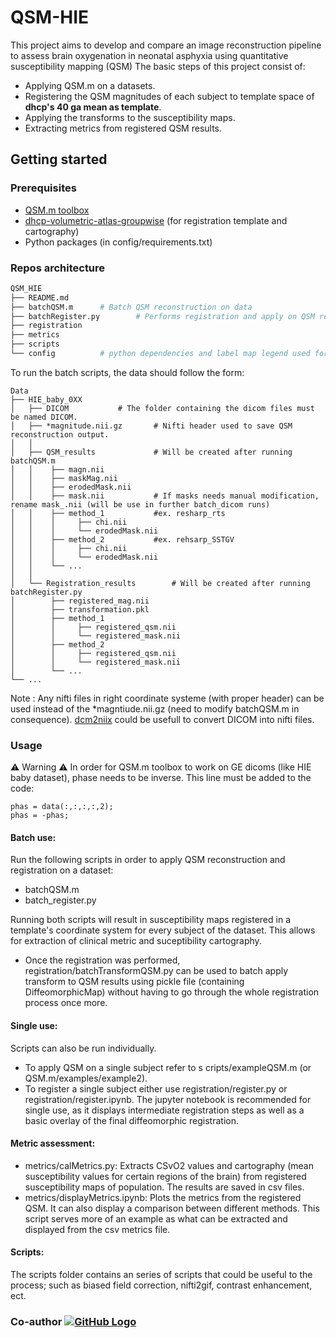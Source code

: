 # QSM-HIE
This project aims to develop and compare an image reconstruction pipeline to assess brain oxygenation in neonatal asphyxia using quantitative susceptibility mapping (QSM)
The basic steps of this project consist of: 
- Applying QSM.m on a datasets. 
- Registering the QSM magnitudes of each subject to template space of **dhcp's 40 ga mean as template**.
- Applying the transforms to the susceptibility maps.
- Extracting metrics from registered QSM results.

## Getting started

### Prerequisites

* [QSM.m toolbox](https://github.com/kamesy/QSM.m.git)
* [dhcp-volumetric-atlas-groupwise](https://gin.g-node.org/BioMedIA/dhcp-volumetric-atlas-groupwise.git) (for registration template and cartography)
* Python packages (in config/requirements.txt)
 
### Repos architecture
```bash
QSM_HIE
├── README.md
├── batchQSM.m 		# Batch QSM reconstruction on data
├── batchRegister.py		# Performs registration and apply on QSM results on all subjects.
├── registration
├── metrics
├── scripts
└── config 			# python dependencies and label map legend used for cartography. 
```

To run the batch scripts, the data should follow the form: 
```
Data
├── HIE_baby_0XX
│   ├── DICOM			# The folder containing the dicom files must be named DICOM.
│   ├── *magnitude.nii.gz		# Nifti header used to save QSM reconstruction output.
│   │
│   ├── QSM_results 			# Will be created after running batchQSM.m
│   │    ├── magn.nii			
│   │    ├── maskMag.nii
│   │    ├── erodedMask.nii
│   │    ├── mask.nii			# If masks needs manual modification, rename mask_.nii (will be use in further batch_dicom runs)
│   │    ├── method_1 			#ex. resharp_rts
│   │    │     ├── chi.nii
│   │    │     └── erodedMask.nii
│   │    ├── method_2 			#ex. rehsarp_SSTGV
│   │    │     ├── chi.nii
│   │    │     └── erodedMask.nii
│   │    └── ... 
│   │
│   └── Registration_results 		# Will be created after running batchRegister.py
│        ├── registered_mag.nii
│        ├── transformation.pkl
│        ├── method_1
│        │     ├── registered_qsm.nii
│        │     └── registered_mask.nii
│        ├── method_2
│        │     ├── registered_qsm.nii
│        │     └── registered_mask.nii
│        └── ... 
└── ...

```
Note : Any nifti files in right coordinate systeme (with proper header) can be used instead of the *magntiude.nii.gz (need to modify batchQSM.m in consequence). [dcm2niix](https://github.com/rordenlab/dcm2niix) could be usefull to convert DICOM into nifti files.

### Usage
:warning: Warning :warning: In order for QSM.m toolbox to work on GE dicoms (like HIE baby dataset), phase needs to be inverse. This line must be added to the code: 
```
phas = data(:,:,:,:,2);
phas = -phas;
```
#### Batch use:
Run the following scripts in order to apply QSM reconstruction and registration on a dataset:
- batchQSM.m
- batch_register.py

Running both scripts will result in susceptibility maps registered in a template's coordinate system for every subject of the dataset. This allows for extraction of clinical metric and suceptibility cartography.

- Once the registration was performed, registration/batchTransformQSM.py can be used to batch apply transform to QSM results using pickle file (containing DiffeomorphicMap) without having to go through the whole registration process once more.

#### Single use: 
Scripts can also be run individually. 
- To apply QSM on a single subject refer to s cripts/exampleQSM.m (or QSM.m/examples/example2). 
- To register a single subject either use registration/register.py or registration/register.ipynb. The jupyter notebook is recommended for single use, as it displays intermediate registration steps as well as a basic overlay of the final diffeomorphic registration. 

#### Metric assessment: 
- metrics/calMetrics.py: Extracts CSvO2 values and cartography (mean susceptibility values for certain regions of the brain) from registered susceptibility maps of population. The results are saved in csv files. 
- metrics/displayMetrics.ipynb: Plots the metrics from the registered QSM. It can also display a comparison between different methods. This script serves more of an example as what can be extracted and displayed from the csv metrics file.

#### Scripts:
The scripts folder contains an series of scripts that could be useful to the process; such as biased field correction, nifti2gif, contrast enhancement, ect.

### Co-author [![GitHub Logo](https://img.shields.io/badge/GitHub-Daniel_Ridani-2f80ed?style=flat&logo=github&logoColor=white)](https://github.com/Danirid)


